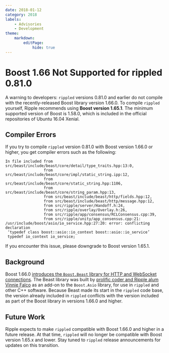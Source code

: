 ```yaml
---
date: 2018-01-12
category: 2018
labels:
    - Advisories
    - Development
theme:
    markdown:
        editPage:
            hide: true
---
```

# Boost 1.66 Not Supported for rippled 0.81.0

A warning to developers: `rippled` versions 0.81.0 and earlier do not compile with the recently-released Boost library version 1.66.0. To compile `rippled` yourself, Ripple recommends using **Boost version 1.65.1**. The minimum supported version of Boost is 1.58.0, which is included in the official repositories of Ubuntu 16.04 Xenial.

## Compiler Errors

If you try to compile `rippled` version 0.81.0 with Boost version 1.66.0 or higher, you get compiler errors such as the following:

```
In file included from src/beast/include/beast/core/detail/type_traits.hpp:13:0,
                 from src/beast/include/beast/core/impl/static_string.ipp:12,
                 from src/beast/include/beast/core/static_string.hpp:1106,
                 from src/beast/include/beast/core/string_param.hpp:13,
                 from src/beast/include/beast/http/fields.hpp:12,
                 from src/beast/include/beast/http/message.hpp:12,
                 from src/ripple/server/Handoff.h:24,
                 from src/ripple/overlay/Overlay.h:26,
                 from src/ripple/app/consensus/RCLConsensus.cpp:39,
                 from src/ripple/unity/app_consensus.cpp:21:
/usr/include/boost/asio/io_service.hpp:27:20: error: conflicting declaration
 ‘typedef class boost::asio::io_context boost::asio::io_service’
 typedef io_context io_service;
```

If you encounter this issue, please downgrade to Boost version 1.65.1.

## Background

Boost 1.66.0 [introduces the `Boost.Beast` library for HTTP and WebSocket connections](http://www.boost.org/doc/libs/1_66_0/libs/beast/doc/html/beast/introduction.html). The Beast library was built by [prolific coder and Ripple alum Vinnie Falco](https://github.com/vinniefalco) as an add-on to the `Boost.Asio` library, for use in `rippled` and other C++ software. Because Beast made its start in the `rippled` code base, the version already included in `rippled` conflicts with the version included as part of the Boost library in versions 1.66.0 and higher.

## Future Work

Ripple expects to make `rippled` compatible with Boost 1.66.0 and higher in a future release. At that time, `rippled` will no longer be compatible with Boost version 1.65.x and lower. Stay tuned to `rippled` release announcements for updates on this transition.
